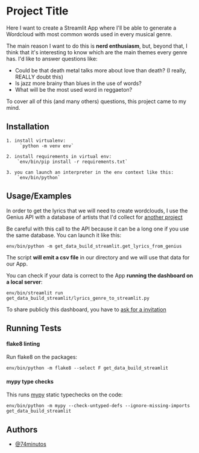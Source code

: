 
# Project Title

Here I want to create a Streamlit App where I'll be able to generate a Wordcloud with most common words used in every musical genre.

The main reason I want to do this is **nerd enthusiasm**, but, beyond that, I think that it's interesting to know which are the main themes every genre has. I'd like to answer questions like:

* Could be that death metal talks more about love than death? (I really, REALLY doubt this)
* Is jazz more brainy than blues in the use of words?
* What will be the most used word in reggaeton?

To cover all of this (and many others) questions, this project came to my mind.

## Installation

    1. install virtualenv:
         `python -m venv env`

    2. install requirements in virtual env:
        `env/bin/pip install -r requirements.txt`

    3. you can launch an interpreter in the env context like this:
        `env/bin/python`

## Usage/Examples

In order to get the lyrics that we will need to create wordclouds, I use the Genius API with a database of artists that I'd collect for [another project](https://github.com/74minutos/music_clustering)

Be careful with this call to the API because it can be a long one if you use the same database. You can launch it like this:
```
env/bin/python -m get_data_build_streamlit.get_lyrics_from_genius
```

The script **will emit a csv file** in our directory and we will use that data for our App.

You can check if your data is correct to the App **running the dashboard on a local server**:
```
env/bin/streamlit run get_data_build_streamlit/lyrics_genre_to_streamlit.py
```
To share publicly this dashboard, you have to [ask for a invitation](https://streamlit.io/sharing)

## Running Tests

#### flake8 linting

Run flake8 on the packages:
```
env/bin/python -m flake8 --select F get_data_build_streamlit
```
#### mypy type checks

This runs [mypy](http://mypy-lang.org/) static typechecks on the code:
```
env/bin/python -m mypy --check-untyped-defs --ignore-missing-imports get_data_build_streamlit
```
## Authors

- [@74minutos](https://www.github.com/74minutos)
